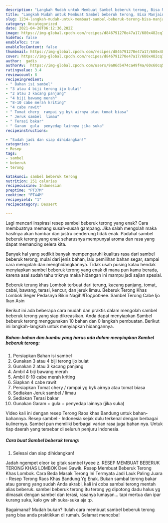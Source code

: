 ```yaml
---
description: "Langkah Mudah untuk Membuat Sambel beberuk terong, Bisa Manjain Lidah"
title: "Langkah Mudah untuk Membuat Sambel beberuk terong, Bisa Manjain Lidah"
slug: 1234-langkah-mudah-untuk-membuat-sambel-beberuk-terong-bisa-manjain-lidah
category: Uncategorized
date: 2021-04-28T06:12:36.202Z
image: https://img-global.cpcdn.com/recipes/d846791270e47a17/680x482cq70/sambel-beberuk-terong-foto-resep-utama.jpg
hideToc: false
enableToc: true
enableTocContent: false
thumbnail: https://img-global.cpcdn.com/recipes/d846791270e47a17/680x482cq70/sambel-beberuk-terong-foto-resep-utama.jpg
cover: https://img-global.cpcdn.com/recipes/d846791270e47a17/680x482cq70/sambel-beberuk-terong-foto-resep-utama.jpg
author:  gadis
authorAv:  https://img-global.cpcdn.com/users/9a06d5474ca49f4a/60x60cq50/avatar.jpg
ratingvalue: 3.4
reviewcount: 8
recipeingredient:
- " Bahan isi sambel"
- "3 atau 4 biji terong ijo bulat"
- "2 atau 3 kacang panjang"
- "4 biji bawang merah"
- "8-10 cabe merah kriting"
- "4 cabe rawit"
- " Tomat chery  rampai yg byk airnya atau tomat biasa"
- " Jeruk sambel  limau"
- " Terasi bakar"
- " Garam  gula  penyedap lainnya jika suka"
recipeinstructions:

- "Sudah jadi dan siap dihidangkan!"
categories:
- Resep
tags:
- sambel
- beberuk
- terong

katakunci: sambel beberuk terong 
nutrition: 251 calories
recipecuisine: Indonesian
preptime: "PT37M"
cooktime: "PT44M"
recipeyield: "1"
recipecategory: Dessert

---
```



Lagi mencari inspirasi resep sambel beberuk terong yang enak? Cara membuatnya memang susah-susah gampang. Jika salah mengolah maka hasilnya akan hambar dan justru cenderung tidak enak. Padahal sambel beberuk terong yang enak seharusnya mempunyai aroma dan rasa yang dapat memancing selera kita.


Banyak hal yang sedikit banyak mempengaruhi kualitas rasa dari sambel beberuk terong, mulai dari jenis bahan, lalu pemilihan bahan segar, sampai cara mengolah dan menghidangkannya. Tidak usah pusing kalau hendak menyiapkan sambel beberuk terong yang enak di mana pun kamu berada, karena asal sudah tahu triknya maka hidangan ini mampu jadi sajian spesial.

Beberuk terung khas Lombok terbuat dari terung, kacang panjang, tomat, cabai, bawang, terasi, kencur, dan jeruk limau. Beberuk Terong Khas Lombok Seger Pedasnya Bikin Nagih‼Подробнее. Sambel Terong Cabe Ijo Ikan Asin


Berikut ini ada beberapa cara mudah dan praktis dalam mengolah sambel beberuk terong yang siap dikreasikan. Anda dapat menyiapkan Sambel beberuk terong menggunakan 10 bahan dan 0 langkah pembuatan. Berikut ini langkah-langkah untuk menyiapkan hidangannya.

<!--inarticleads1-->

##### Bahan-bahan dan bumbu yang harus ada dalam menyiapkan Sambel beberuk terong:

1. Persiapkan  Bahan isi sambel
1. Gunakan 3 atau 4 biji terong ijo bulat
1. Gunakan 2 atau 3 kacang panjang
1. Ambil 4 biji bawang merah
1. Ambil 8-10 cabe merah kriting
1. Siapkan 4 cabe rawit
1. Persiapkan  Tomat chery / rampai yg byk airnya atau tomat biasa
1. Sediakan  Jeruk sambel / limau
1. Sediakan  Terasi bakar
1. Gunakan  Garam + gula + penyedap lainnya (jika suka)


Video kali ini dengan resep Terong Raos khas Bandung untuk bahan-bahannya. Resep sambel - Indonesia sejak dulu terkenal dengan berbagai kulinernya. Sambel pun memiliki berbagai varian rasa juga bahan nya. Untuk tiap daerah yang tersebar di seluruh penjuru Indonesia. 

<!--inarticleads2-->

##### Cara buat Sambel beberuk terong:


1. Selesai dan siap dihidangkan!

Jadah ngempet eleor ke gitak sambel tyeee z. RESEP MEMBUAT BEBERUK TERONG KHAS LOMBOK Devi Gawik. Resep Membuat Beberuk Terong Khas Lombok. Cara Beda Masak Terong Ini Termyata Jadi Lauk Paling Juara - Resep Terong Raos Khas Bandung Yg Enak. Bukan sambal terong bakar atau goreng yang sudah Anda akrabi, kali ini coba sambal terong mentah alias beberuk. sambel beberuk terong itu terong yg dipotong dadu halus yg dimasak dengan sambel dan terasi, rasanya lumayan… tapi mertua dan ipar kurang suka, kalo gw sih suka-suka aja :p. 

Bagaimana? Mudah bukan? Itulah cara membuat sambel beberuk terong yang bisa anda praktikkan di rumah. Selamat mencoba!
